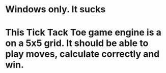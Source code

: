 # Windows only. It sucks
# This Tick Tack Toe game engine is a on a 5x5 grid. It should be able to play moves, calculate correctly and win.


